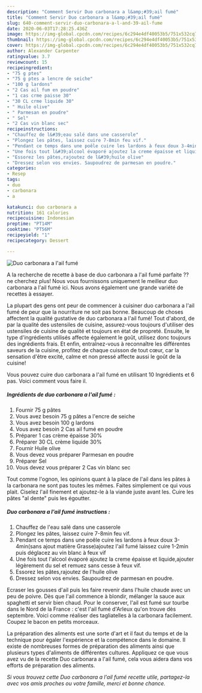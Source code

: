 ```yaml
---
description: "Comment Servir Duo carbonara a l&amp;#39;ail fumé"
title: "Comment Servir Duo carbonara a l&amp;#39;ail fumé"
slug: 640-comment-servir-duo-carbonara-a-l-and-39-ail-fume
date: 2020-06-03T17:28:25.436Z
image: https://img-global.cpcdn.com/recipes/6c294e4df40053b5/751x532cq70/duo-carbonara-a-lail-fume-photo-principale-de-la-recette.jpg
thumbnail: https://img-global.cpcdn.com/recipes/6c294e4df40053b5/751x532cq70/duo-carbonara-a-lail-fume-photo-principale-de-la-recette.jpg
cover: https://img-global.cpcdn.com/recipes/6c294e4df40053b5/751x532cq70/duo-carbonara-a-lail-fume-photo-principale-de-la-recette.jpg
author: Alexander Carpenter
ratingvalue: 3.7
reviewcount: 15
recipeingredient:
- "75 g ptes"
- "75 g ptes a lencre de seiche"
- "100 g lardons"
- "2 Cas ail fum en poudre"
- "1 cas crme paisse 30"
- "30 CL crme liquide 30"
- " Huile olive"
- " Parmesan en poudre"
- " Sel"
- "2 Cas vin blanc sec"
recipeinstructions:
- "Chauffez de l&#39;eau salé dans une casserole"
- "Plongez les pâtes, laissez cuire 7-8min feu vif."
- "Pendant ce temps dans une poêle cuire les lardons à feux doux 3-4min(sans ajout matière Grasse)ajoutez l&#39;ail fumé laissez cuire 1-2min puis déglacez au vin blanc à feux vif"
- "Une fois tout l&#39;alcool évaporé ajoutez la creme épaisse et liquide,ajouter légèrement du sel et remuez sans cesse à feux vif."
- "Essorez les pâtes,rajoutez de l&#39;huile olive"
- "Dressez selon vos envies. Saupoudrez de parmesan en poudre."
categories:
- Resep
tags:
- duo
- carbonara
- a

katakunci: duo carbonara a 
nutrition: 161 calories
recipecuisine: Indonesian
preptime: "PT14M"
cooktime: "PT56M"
recipeyield: "1"
recipecategory: Dessert

---
```



![Duo carbonara a l&#39;ail fumé](https://img-global.cpcdn.com/recipes/6c294e4df40053b5/751x532cq70/duo-carbonara-a-lail-fume-photo-principale-de-la-recette.jpg)

A la recherche de recette à base de duo carbonara a l&#39;ail fumé parfaite ?? ne cherchez plus! Nous vous fournissons uniquement le meilleur duo carbonara a l&#39;ail fumé ici. Nous avons également une grande variété de recettes à essayer.

La plupart des gens ont peur de commencer à cuisiner duo carbonara a l&#39;ail fumé de peur que la nourriture ne soit pas bonne. Beaucoup de choses affectent la qualité gustative de duo carbonara a l&#39;ail fumé! Tout d'abord, de par la qualité des ustensiles de cuisine, assurez-vous toujours d'utiliser des ustensiles de cuisine de qualité et toujours en état de propreté. Ensuite, le type d'ingrédients utilisés affecte également le goût, utilisez donc toujours des ingrédients frais. Et enfin, entraînez-vous à reconnaître les différentes saveurs de la cuisine, profitez de chaque cuisson de tout cœur, car la sensation d'être excité, calme et non pressé affecte aussi le goût de la cuisine!

<!--inarticleads1-->

Vous pouvez cuire duo carbonara a l&#39;ail fumé en utilisant 10 Ingrédients et 6 pas. Voici comment vous faire il.

##### Ingrédients de duo carbonara a l&#39;ail fumé :

1. Fournir 75 g pâtes
1. Vous avez besoin 75 g pâtes a l&#39;encre de seiche
1. Vous avez besoin 100 g lardons
1. Vous avez besoin 2 Cas ail fumé en poudre
1. Préparer 1 cas crème épaisse 30%
1. Préparer 30 CL crème liquide 30%
1. Fournir  Huile olive
1. Vous devez vous préparer  Parmesan en poudre
1. Préparer  Sel
1. Vous devez vous préparer 2 Cas vin blanc sec


Tout comme l&#39;ognon, les opinions quant à la place de l&#39;ail dans les pâtes à la carbonara ne sont pas toutes les mêmes. Faites simplement ce qui vous plait. Ciselez l&#39;ail finement et ajoutez-le à la viande juste avant les. Cuire les pâtes &#34;al dente&#34; puis les égoutter. 

<!--inarticleads2-->

##### Duo carbonara a l&#39;ail fumé instructions :

1. Chauffez de l&#39;eau salé dans une casserole
1. Plongez les pâtes, laissez cuire 7-8min feu vif.
1. Pendant ce temps dans une poêle cuire les lardons à feux doux 3-4min(sans ajout matière Grasse)ajoutez l&#39;ail fumé laissez cuire 1-2min puis déglacez au vin blanc à feux vif
1. Une fois tout l&#39;alcool évaporé ajoutez la creme épaisse et liquide,ajouter légèrement du sel et remuez sans cesse à feux vif.
1. Essorez les pâtes,rajoutez de l&#39;huile olive
1. Dressez selon vos envies. Saupoudrez de parmesan en poudre.


Ecraser les gousses d&#39;ail puis les faire revenir dans l&#39;huile chaude avec un peu de poivre. Dès que l&#39;ail commence à blondir, mélanger la sauce aux spaghetti et servir bien chaud. Pour le conserver, l&#39;ail est fumé sur tourbe dans le Nord de la France : c&#39;est l&#39;ail fumé d&#39;Arleux qu&#39;on trouve dès septembre. Voici comme réaliser des tagliatelles à la carbonara facilement. Coupez le bacon en petits morceaux. 

<!--inarticleads1-->

<p>
La préparation des aliments est une sorte d'art et il faut du temps et de la technique pour égaler l'expérience et la compétence dans le domaine. Il existe de nombreuses formes de préparation des aliments ainsi que plusieurs types d'aliments de différentes cultures. Appliquez ce que vous avez vu de la recette Duo carbonara a l&#39;ail fumé, cela vous aidera dans vos efforts de préparation des aliments.
</p>

<p>
<i>Si vous trouvez cette Duo carbonara a l&#39;ail fumé recette utile, partagez-la avec vos amis proches ou votre famille, merci et bonne chance.</i>
</p>
